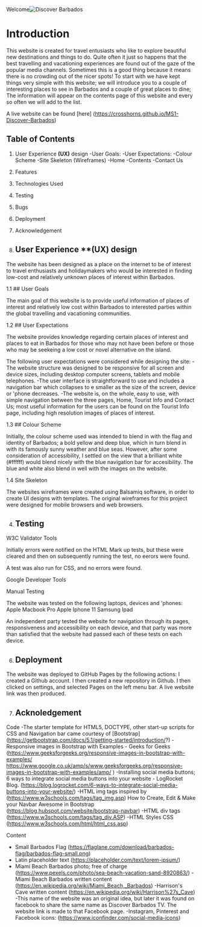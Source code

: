 Welcome![Discover Barbados](https://crosshorns.github.io/MS1-Discover-Barbados)

# Introduction
This website is created for travel entusiasts who like to explore beautiful new destinations and things to do. Quite often it just so happens that the best travelling and vacationing experiences are found out of the gaze of the popular media channels. Sometimes this is a good thing because it means there is no crowding out of the nicer spots! To start with we have kept things very simple with this website; we will introduce you to a couple of interesting places to see in Barbados and a couple of great places to dine; The information will appear on the contents page of this website and every so often we will add to the list.

A live website can be found [here] (https://crosshorns.github.io/MS1-Discover-Barbados)

## Table of Contents
1. User Experience **(UX)** design
-User Goals:
-User Expectations:
-Colour Scheme
-Site Skeleton (Wireframes)
  -Home
  -Contents
  -Contact Us
2. Features
3. Technologies Used
4. Testing
5. Bugs
6. Deployment
7. Acknowledgement  

1. ## User Experience **(UX) design

The website has been designed as a place on the internet to be of interest to travel enthusiasts and holidaymakers who would be interested in finding low-cost and relatively unknown places of interest within Barbados.

1.1 ## User Goals

The main goal of this website is to provide useful information of places of interest and relatively low cost within Barbados to interested parties within the global travelling and vacationing communities.

1.2 ## User Expectations

The website provides knowledge regarding certain places of interest and places to eat in Barbados for those who may not have been before or those who may be seekeing a low cost or novel alternative on the island.

The following user expectations were considered while designing the site:
-The website structure was designed to be responsive for all screen and device sizes, including desktop computer screens, tablets and mobile telephones.
-The user interface is straightforward to use and includes a navigation bar which collapses to e smaller as the size of the screen, device or 'phone decreases.
-The website is, on the whole, easy to use, with simple navigation between the three pages, Home, Tourist Info and Contact Us; most useful information for the users can be found on the Tourist Info page, including high resolution images of places of interest. 

1.3 ## Colour Scheme

Initially, the colour scheme used was intended to blend in with the flag and identity of Barbados; a bold yellow and deep blue, which in turn blend in with its famously sunny weather and blue seas. However, after some consideration of accessibility, I settled on the view that a brilliant white (#ffffff) would blend nicely with the blue navigation bar for accesibility. The blue and white also blend in well with the images on the website.

1.4 Site Skeleton

The websites wireframes were created using Balsamiq software, in order to create UI designs with templates. The original wireframes for this project were designed for mobile browsers and web browsers.

4. ## Testing

W3C Validator Tools

Initially errors were notified on the HTML Mark up tests, but these were cleared and then on subsequently running the test, no eerors were found.

A test was also run for CSS, and no errors were found.

Google Developer Tools

Manual Testing

The website was tested on the following laptops, devices and 'phones:
Apple Macbook Pro
Apple Iphone 11
Samsung
Ipad

An independent party tested the website for navigation through its pages, responsiveness and accessibility on each device, and that party was more than satisfied that the website had passed each of these tests on each device.

6. ## Deployment

The website was deployed to GitHub Pages by the following actions:
I created a Github account. I then created a new repository in Github. I then clicked on settings, and selected Pages on the left menu bar. A live website link was then produced.

7. ## Acknoledgement

Code
-The starter template for HTML5, DOCTYPE, other start-up scripts for CSS and Navigation bar came courtesy of [Bootstrap] (https://getbootstrap.com/docs/5.1/getting-started/introduction/?)
-Responsive images in Bootstrap with Examples - Geeks for Geeks (https://www.geeksforgeeks.org/responsive-images-in-bootstrap-with-examples/
https://www.google.co.uk/amp/s/www.geeksforgeeks.org/responsive-images-in-bootstrap-with-examples/amp/
)
-Installing social media buttons; 6 ways to integrate social media buttons into your website - LogRocket Blog. (https://blog.logrocket.com/6-ways-to-integrate-social-media-buttons-into-your-website/)
-HTML img tags inspired by (https://www.w3schools.com/tags/tag_img.asp)
How to Create, Edit & Make your Navbar Awesome in Bootstrap 
(https://blog.hubspot.com/website/bootstrap-navbar)
-HTML div tags (https://www.w3schools.com/tags/tag_div.ASP)
-HTML Styles CSS (https://www.w3schools.com/html/html_css.asp)

Content
- Small Barbados Flag (https://flaglane.com/download/barbados-flag/barbados-flag-small.png)
- Latin placeholder text (https://placeholder.com/text/lorem-ipsum/)
- Miami Beach Barbados photo; free of charge (https://www.pexels.com/photo/sea-beach-vacation-sand-8920863/)
-Miami Beach Barbados written content (https://en.wikipedia.org/wiki/Miami_Beach,_Barbados)
-Harrison's Cave written content (https://en.wikipedia.org/wiki/Harrison%27s_Cave)
-This name of the website was an original idea, but later it was found on facebook to share the same name as Discover Barbados TV. The website link is made to that Facebook page.
-Instagram, Pinterest and Facebook icons: (https://www.iconfinder.com/social-media-icons)